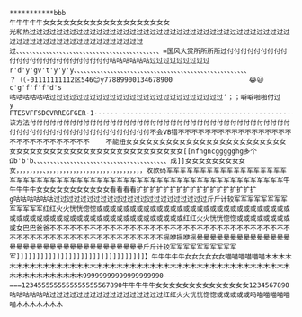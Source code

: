 	***********bbb                                                                                                                                                                                                                                               牛牛牛牛牛女女女女女女女女女女女女女女女女女女女                                                                                                                                                                                                                                             光和热过过过过过过过过过过过过过过过过过过过过过过过过过过过过过过过过过过过过过过过过过过过过过过过过过过过过过过过过过过过过、、、、、、、、、、、、、、、、、、、、、、、、、、、、、、、、、、、、、、、、、、、=国风大赏所所所所过付付付付付付付付付付付付付付付付付付付付付付付付咕咕咕咕咕咕过过过过过过过过过r'd'y'gv't'y'y'y、、、、、、、、、、、、、、、、、、、、、、、、、、、、、、、、、、、、、、、、、、、、、、、、、、、、                                                                                                       ？（（-01111111112区546😊y77889900134678900                   😂😃c'g'f'f'f'd's                                                                                                                          咕咕咕咕咕咕过过过过过过过过过过过过过过过过过过过过过过过过过过‘；；噼噼啪啪付过                                                                                                   y      FTESVFFSDGVRREGFGER·1····················································该方法付付付付付付付付付付付付付付付付付付付付付付付付付付付付付付付付付付付付付付付付付付付付付付付付付付付付付付付付付付付付不会VB错不不不不不不不不不不不不不不不不不不不不不不不不不不不不不    不能扭女女女女女女女女女女女女女女女女女女女女女女女女女女女女女女女女女女女女女女女女女女女女女女女女女女[[nfngncggggghg多个Ωb'b'b、、、、、、、、、、、、、、、、、、、、、、、、、、、、、、、、、、、、、、、、成]]女女女女女女女女女女，，，，，，，，、，，，，，，，，，，，，，，，，，，，，，，，，，，，，，收款码军军军军军军军军军军军军军军军军军军军军军军军军军军军军军军军军军军军军军军军军军军军军军军军军军军军军军军军军军军军牛牛牛牛牛女女女女女女女女女女女看看看看扩扩扩扩扩扩扩扩扩扩扩扩扩扩扩扩扩扩                     g咕咕咕咕咕咕过过过过过过过过过过过过过过过过过过过过过过过斤斤计较军军军军军军军军军军军军军红红火火恍恍惚惚或或或或或或或或或或或或或或或或或或或或或或或或或或或或或或或或或或或或或或或或或或或或或或或或或或或或或或或红红火火恍恍惚惚或或或或或或或或或女巴巴爸爸不不不不不不不不不不不不不不不不不不不不不不不不不不不不不不不不不不不不不不不不不不不不不不不不不不不不不不不不不不不摇咿摇咿摇晕晕晕晕晕晕晕晕晕晕晕晕晕晕晕晕晕晕晕晕晕晕晕晕晕晕晕晕晕晕晕晕晕晕斤斤计较军军军军军军军军军军军]]]]]]]]]]]]]]]]]]]]]]]]]]]]]]]]】牛牛牛牛牛女女女女女女喵喵喵喵喵喵木木木木木木木木木木木木木木木木木木木木木木木木木木木木木木木木木木木木木木木木木木木木木木木木木木木木木木木木木99999999999999999990-----------------------===1234555555555555555567890牛牛牛牛牛女女女女女女女女女女女女女女1234567890咕咕咕咕咕咕过过过过过过过过过过过过过过过过过红红火火恍恍惚惚或或或或或吗喵喵喵喵喵喵木木木木木木木